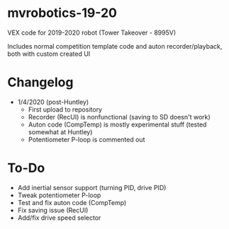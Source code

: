 # mvrobotics-19-20
VEX code for 2019-2020 robot (Tower Takeover - 8995V)

Includes normal competition template code and auton recorder/playback, both with custom created UI

# Changelog 
* 1/4/2020 (post-Huntley)
  - First upload to repository
  - Recorder (RecUI) is nonfunctional (saving to SD doesn't work)
  - Auton code (CompTemp) is mostly experimental stuff (tested somewhat at Huntley)
  - Potentiometer P-loop is commented out

# To-Do
* Add inertial sensor support (turning PID, drive PID)
* Tweak potentiometer P-loop
* Test and fix auton code (CompTemp)
* Fix saving issue (RecUI)
* Add/fix drive speed selector
